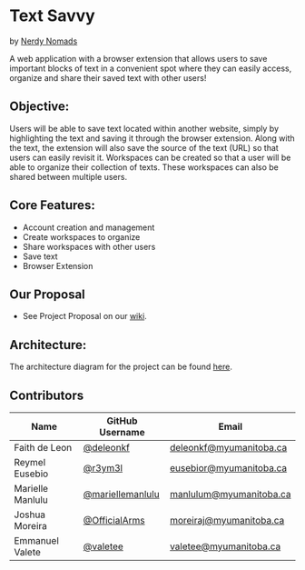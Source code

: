 # Text Savvy

by [Nerdy Nomads](https://github.com/NerdyNomads)

A web application with a browser extension that allows users to save important blocks of text in a convenient spot where they can easily access, organize and share their saved text with other users! 

## Objective: 
Users will be able to save text located within another website, simply by highlighting the text and saving it through the browser extension. Along with the text, the extension will also save the source of the text (URL) so that users can easily revisit it. Workspaces can be created so that a user will be able to organize their collection of texts. These workspaces can also be shared between multiple users.

## Core Features:
- Account creation and management
- Create workspaces to organize 
- Share workspaces with other users
- Save text 
- Browser Extension

## Our Proposal
- See Project Proposal on our [wiki](https://github.com/NerdyNomads/COMP4350-Project/wiki/Project-Proposal).

## Architecture:
The architecture diagram for the project can be found [here](https://github.com/NerdyNomads/COMP4350-Project/blob/develop/COMP_4350_Architecture.png).

## Contributors

| Name  | GitHub Username | Email
| ------------- | ------------- | -------------
| Faith de Leon  | [@deleonkf](https://github.com/deleonkf)  | deleonkf@myumanitoba.ca
| Reymel Eusebio | [@r3ym3l](https://github.com/r3ym3l)  | eusebior@myumanitoba.ca
| Marielle Manlulu  | [@mariellemanlulu](https://github.com/mariellemanlulu)  | manlulum@myumanitoba.ca
| Joshua Moreira  | [@OfficialArms](https://github.com/OfficialArms)  | moreiraj@myumanitoba.ca
| Emmanuel Valete  | [@valetee](https://github.com/valetee)  | valetee@myumanitoba.ca
